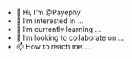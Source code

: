 - 👋 Hi, I’m @Payephy
- 👀 I’m interested in ...
- 🌱 I’m currently learning ...
- 💞️ I’m looking to collaborate on ...
- 📫 How to reach me ...

<!---
Payephy/Payephy is a ✨ special ✨ repository because its `README.md` (this file) appears on your GitHub profile.
You can click the Preview link to take a look at your changes.
--->
